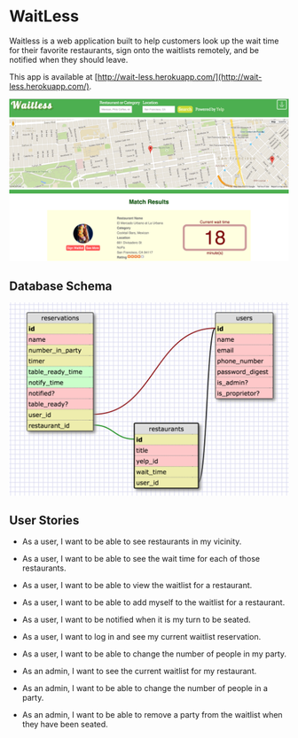 # WaitLess

Waitless is a web application built to help customers look up the wait time for their favorite restaurants, sign onto the waitlists remotely, and be notified when they should leave. 

This app is available at [http://wait-less.herokuapp.com/](http://wait-less.herokuapp.com/).

![waitless](images/waitless.png)

## Database Schema

![waitless-schema](images/waitless-schema.png)

## User Stories

- As a user, I want to be able to see restaurants in my vicinity.
- As a user, I want to be able to see the wait time for each of those restaurants.
- As a user, I want to be able to view the waitlist for a restaurant.
- As a user, I want to be able to add myself to the waitlist for a restaurant.
- As a user, I want to be notified when it is my turn to be seated.
- As a user, I want to log in and see my current waitlist reservation.
- As a user, I want to be able to change the number of people in my party.

- As an admin, I want to see the current waitlist for my restaurant.
- As an admin, I want to be able to change the number of people in a party.
- As an admin, I want to be able to remove a party from the waitlist when they have been seated.

